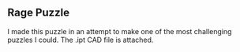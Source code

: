 ## Rage Puzzle
I made this puzzle in an attempt to make one of the most challenging puzzles I could. The .ipt CAD file is attached. 
